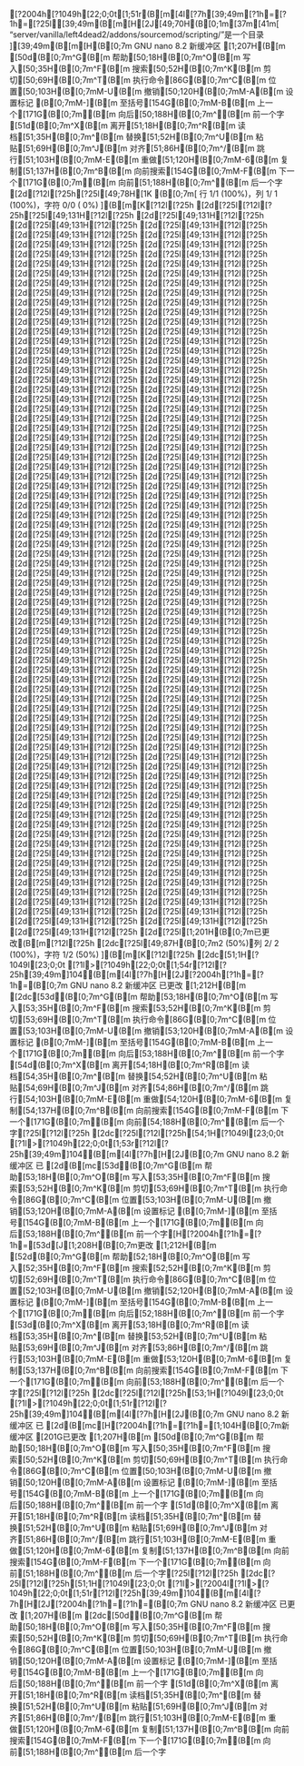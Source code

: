 [?2004h[?1049h[22;0;0t[1;51r(B[m[4l[?7h[39;49m[?1h=[?1h=[?25l[39;49m(B[m[H[2J[49;70H(B[0;1m[37m[41m[ “server/vanilla/left4dead2/addons/sourcemod/scripting/”是一个目录 ][39;49m(B[m[H(B[0;7m  GNU nano 8.2                                                                                         新缓冲区                                                                                                 [1;207H(B[m[50d(B[0;7m^G(B[m 帮助[50;18H(B[0;7m^O(B[m 写入[50;35H(B[0;7m^F(B[m 搜索[50;52H(B[0;7m^K(B[m 剪切[50;69H(B[0;7m^T(B[m 执行命令[86G(B[0;7m^C(B[m 位置[50;103H(B[0;7mM-U(B[m 撤销[50;120H(B[0;7mM-A(B[m 设置标记     (B[0;7mM-](B[m 至括号[154G(B[0;7mM-B(B[m 上一个[171G(B[0;7m◂(B[m 向后[50;188H(B[0;7m^◂(B[m 前一个字[51d(B[0;7m^X(B[m 离开[51;18H(B[0;7m^R(B[m 读档[51;35H(B[0;7m^\(B[m 替换[51;52H(B[0;7m^U(B[m 粘贴[51;69H(B[0;7m^J(B[m 对齐[51;86H(B[0;7m^/(B[m 跳行[51;103H(B[0;7mM-E(B[m 重做[51;120H(B[0;7mM-6(B[m 复制[51;137H(B[0;7m^B(B[m 向前搜索[154G(B[0;7mM-F(B[m 下一个[171G(B[0;7m▸(B[m 向前[51;188H(B[0;7m^▸(B[m 后一个字[2d[?12l[?25h[?25l[49;78H[1K (B[0;7m[ 行  1/1 (100%)，列  1/ 1 (100%)，字符  0/0 ( 0%) ](B[m[K[?12l[?25h[2d[?25l[?12l[?25h[?25l[49;131H[?12l[?25h[2d[?25l[49;131H[?12l[?25h[2d[?25l[49;131H[?12l[?25h[2d[?25l[49;131H[?12l[?25h[2d[?25l[49;131H[?12l[?25h[2d[?25l[49;131H[?12l[?25h[2d[?25l[49;131H[?12l[?25h[2d[?25l[49;131H[?12l[?25h[2d[?25l[49;131H[?12l[?25h[2d[?25l[49;131H[?12l[?25h[2d[?25l[49;131H[?12l[?25h[2d[?25l[49;131H[?12l[?25h[2d[?25l[49;131H[?12l[?25h[2d[?25l[49;131H[?12l[?25h[2d[?25l[49;131H[?12l[?25h[2d[?25l[49;131H[?12l[?25h[2d[?25l[49;131H[?12l[?25h[2d[?25l[49;131H[?12l[?25h[2d[?25l[49;131H[?12l[?25h[2d[?25l[49;131H[?12l[?25h[2d[?25l[49;131H[?12l[?25h[2d[?25l[49;131H[?12l[?25h[2d[?25l[49;131H[?12l[?25h[2d[?25l[49;131H[?12l[?25h[2d[?25l[49;131H[?12l[?25h[2d[?25l[49;131H[?12l[?25h[2d[?25l[49;131H[?12l[?25h[2d[?25l[49;131H[?12l[?25h[2d[?25l[49;131H[?12l[?25h[2d[?25l[49;131H[?12l[?25h[2d[?25l[49;131H[?12l[?25h[2d[?25l[49;131H[?12l[?25h[2d[?25l[49;131H[?12l[?25h[2d[?25l[49;131H[?12l[?25h[2d[?25l[49;131H[?12l[?25h[2d[?25l[49;131H[?12l[?25h[2d[?25l[49;131H[?12l[?25h[2d[?25l[49;131H[?12l[?25h[2d[?25l[49;131H[?12l[?25h[2d[?25l[49;131H[?12l[?25h[2d[?25l[49;131H[?12l[?25h[2d[?25l[49;131H[?12l[?25h[2d[?25l[49;131H[?12l[?25h[2d[?25l[49;131H[?12l[?25h[2d[?25l[49;131H[?12l[?25h[2d[?25l[49;131H[?12l[?25h[2d[?25l[49;131H[?12l[?25h[2d[?25l[49;131H[?12l[?25h[2d[?25l[49;131H[?12l[?25h[2d[?25l[49;131H[?12l[?25h[2d[?25l[49;131H[?12l[?25h[2d[?25l[49;131H[?12l[?25h[2d[?25l[49;131H[?12l[?25h[2d[?25l[49;131H[?12l[?25h[2d[?25l[49;131H[?12l[?25h[2d[?25l[49;131H[?12l[?25h[2d[?25l[49;131H[?12l[?25h[2d[?25l[49;131H[?12l[?25h[2d[?25l[49;131H[?12l[?25h[2d[?25l[49;131H[?12l[?25h[2d[?25l[49;131H[?12l[?25h[2d[?25l[49;131H[?12l[?25h[2d[?25l[49;131H[?12l[?25h[2d[?25l[49;131H[?12l[?25h[2d[?25l[49;131H[?12l[?25h[2d[?25l[49;131H[?12l[?25h[2d[?25l[49;131H[?12l[?25h[2d[?25l[49;131H[?12l[?25h[2d[?25l[49;131H[?12l[?25h[2d[?25l[49;131H[?12l[?25h[2d[?25l[49;131H[?12l[?25h[2d[?25l[49;131H[?12l[?25h[2d[?25l[49;131H[?12l[?25h[2d[?25l[49;131H[?12l[?25h[2d[?25l[49;131H[?12l[?25h[2d[?25l[49;131H[?12l[?25h[2d[?25l[49;131H[?12l[?25h[2d[?25l[49;131H[?12l[?25h[2d[?25l[49;131H[?12l[?25h[2d[?25l[49;131H[?12l[?25h[2d[?25l[49;131H[?12l[?25h[2d[?25l[49;131H[?12l[?25h[2d[?25l[49;131H[?12l[?25h[2d[?25l[49;131H[?12l[?25h[2d[?25l[49;131H[?12l[?25h[2d[?25l[49;131H[?12l[?25h[2d[?25l[49;131H[?12l[?25h[2d[?25l[49;131H[?12l[?25h[2d[?25l[49;131H[?12l[?25h[2d[?25l[49;131H[?12l[?25h[2d[?25l[49;131H[?12l[?25h[2d[?25l[49;131H[?12l[?25h[2d[?25l[49;131H[?12l[?25h[2d[?25l[49;131H[?12l[?25h[2d[?25l[49;131H[?12l[?25h[2d[?25l[49;131H[?12l[?25h[2d[?25l[49;131H[?12l[?25h[2d[?25l[49;131H[?12l[?25h[2d[?25l[49;131H[?12l[?25h[2d[?25l[49;131H[?12l[?25h[2d[?25l[49;131H[?12l[?25h[2d[?25l[49;131H[?12l[?25h[2d[?25l[49;131H[?12l[?25h[2d[?25l[49;131H[?12l[?25h[2d[?25l[49;131H[?12l[?25h[2d[?25l[49;131H[?12l[?25h[2d[?25l[49;131H[?12l[?25h[2d[?25l[49;131H[?12l[?25h[2d[?25l[49;131H[?12l[?25h[2d[?25l[49;131H[?12l[?25h[2d[?25l[49;131H[?12l[?25h[2d[?25l[49;131H[?12l[?25h[2d[?25l[49;131H[?12l[?25h[2d[?25l[49;131H[?12l[?25h[2d[?25l[49;131H[?12l[?25h[2d[?25l[49;131H[?12l[?25h[2d[?25l[49;131H[?12l[?25h[2d[?25l[49;131H[?12l[?25h[2d[?25l[49;131H[?12l[?25h[2d[?25l[49;131H[?12l[?25h[2d[?25l[49;131H[?12l[?25h[2d[?25l[49;131H[?12l[?25h[2d[?25l[49;131H[?12l[?25h[2d[?25l[49;131H[?12l[?25h[2d[?25l[49;131H[?12l[?25h[2d[?25l[49;131H[?12l[?25h[2d[?25l[49;131H[?12l[?25h[2d[?25l[49;131H[?12l[?25h[2d[?25l[49;131H[?12l[?25h[2d[?25l[49;131H[?12l[?25h[2d[?25l[49;131H[?12l[?25h[2d[?25l[49;131H[?12l[?25h[2d[?25l[49;131H[?12l[?25h[2d[?25l[49;131H[?12l[?25h[2d[?25l[49;131H[?12l[?25h[2d[?25l[49;131H[?12l[?25h[2d[?25l[49;131H[?12l[?25h[2d[?25l[49;131H[?12l[?25h[2d[?25l[49;131H[?12l[?25h[2d[?25l[49;131H[?12l[?25h[2d[?25l[49;131H[?12l[?25h[2d[?25l[49;131H[?12l[?25h[2d[?25l[49;131H[?12l[?25h[2d[?25l[49;131H[?12l[?25h[2d[?25l[49;131H[?12l[?25h[2d[?25l[49;131H[?12l[?25h[2d[?25l[49;131H[?12l[?25h[2d[?25l[49;131H[?12l[?25h[2d[?25l[49;131H[?12l[?25h[2d[?25l[1;201H(B[0;7m已更改(B[m[?12l[?25h[2dc[?25l[49;87H(B[0;7m2 (50%)，列  2/ 2 (100%)，字符  1/2 (50%) ](B[m[K[?12l[?25h[2dc[51;1H[?1049l[23;0;0t[?1l>[?1049h[22;0;0t[1;54r[?12l[?25h[39;49m]104(B[m[4l[?7h[H[2J[?2004h[?1h=[?1h=(B[0;7m  GNU nano 8.2                                                                                           新缓冲区                                                                                            已更改  [1;212H(B[m[2dc[53d(B[0;7m^G(B[m 帮助[53;18H(B[0;7m^O(B[m 写入[53;35H(B[0;7m^F(B[m 搜索[53;52H(B[0;7m^K(B[m 剪切[53;69H(B[0;7m^T(B[m 执行命令[86G(B[0;7m^C(B[m 位置[53;103H(B[0;7mM-U(B[m 撤销[53;120H(B[0;7mM-A(B[m 设置标记     (B[0;7mM-](B[m 至括号[154G(B[0;7mM-B(B[m 上一个[171G(B[0;7m◂(B[m 向后[53;188H(B[0;7m^◂(B[m 前一个字[54d(B[0;7m^X(B[m 离开[54;18H(B[0;7m^R(B[m 读档[54;35H(B[0;7m^\(B[m 替换[54;52H(B[0;7m^U(B[m 粘贴[54;69H(B[0;7m^J(B[m 对齐[54;86H(B[0;7m^/(B[m 跳行[54;103H(B[0;7mM-E(B[m 重做[54;120H(B[0;7mM-6(B[m 复制[54;137H(B[0;7m^B(B[m 向前搜索[154G(B[0;7mM-F(B[m 下一个[171G(B[0;7m▸(B[m 向前[54;188H(B[0;7m^▸(B[m 后一个字[?25l[?12l[?25h[2dc[?25l[?12l[?25h[54;1H[?1049l[23;0;0t[?1l>[?1049h[22;0;0t[1;53r[?12l[?25h[39;49m]104(B[m[4l[?7h[H[2J(B[0;7m  GNU nano 8.2                                                                                           新缓冲区                                                                                            已[2d(B[mc[53d(B[0;7m^G(B[m 帮助[53;18H(B[0;7m^O(B[m 写入[53;35H(B[0;7m^F(B[m 搜索[53;52H(B[0;7m^K(B[m 剪切[53;69H(B[0;7m^T(B[m 执行命令[86G(B[0;7m^C(B[m 位置[53;103H(B[0;7mM-U(B[m 撤销[53;120H(B[0;7mM-A(B[m 设置标记     (B[0;7mM-](B[m 至括号[154G(B[0;7mM-B(B[m 上一个[171G(B[0;7m◂(B[m 向后[53;188H(B[0;7m^◂(B[m 前一个字[H[?2004h[?1h=[?1h=[53d[J[1;208H(B[0;7m更改  [1;212H(B[m[52d(B[0;7m^G(B[m 帮助[52;18H(B[0;7m^O(B[m 写入[52;35H(B[0;7m^F(B[m 搜索[52;52H(B[0;7m^K(B[m 剪切[52;69H(B[0;7m^T(B[m 执行命令[86G(B[0;7m^C(B[m 位置[52;103H(B[0;7mM-U(B[m 撤销[52;120H(B[0;7mM-A(B[m 设置标记     (B[0;7mM-](B[m 至括号[154G(B[0;7mM-B(B[m 上一个[171G(B[0;7m◂(B[m 向后[52;188H(B[0;7m^◂(B[m 前一个字[53d(B[0;7m^X(B[m 离开[53;18H(B[0;7m^R(B[m 读档[53;35H(B[0;7m^\(B[m 替换[53;52H(B[0;7m^U(B[m 粘贴[53;69H(B[0;7m^J(B[m 对齐[53;86H(B[0;7m^/(B[m 跳行[53;103H(B[0;7mM-E(B[m 重做[53;120H(B[0;7mM-6(B[m 复制[53;137H(B[0;7m^B(B[m 向前搜索[154G(B[0;7mM-F(B[m 下一个[171G(B[0;7m▸(B[m 向前[53;188H(B[0;7m^▸(B[m 后一个字[?25l[?12l[?25h[2dc[?25l[?12l[?25h[53;1H[?1049l[23;0;0t[?1l>[?1049h[22;0;0t[1;51r[?12l[?25h[39;49m]104(B[m[4l[?7h[H[2J(B[0;7m  GNU nano 8.2                                                                                           新缓冲区                                                                                            已[2d(B[mc[H[?2004h[?1h=[?1h=[1;104H(B[0;7m新缓冲区  [201G已更改  [1;207H(B[m[50d(B[0;7m^G(B[m 帮助[50;18H(B[0;7m^O(B[m 写入[50;35H(B[0;7m^F(B[m 搜索[50;52H(B[0;7m^K(B[m 剪切[50;69H(B[0;7m^T(B[m 执行命令[86G(B[0;7m^C(B[m 位置[50;103H(B[0;7mM-U(B[m 撤销[50;120H(B[0;7mM-A(B[m 设置标记     (B[0;7mM-](B[m 至括号[154G(B[0;7mM-B(B[m 上一个[171G(B[0;7m◂(B[m 向后[50;188H(B[0;7m^◂(B[m 前一个字[51d(B[0;7m^X(B[m 离开[51;18H(B[0;7m^R(B[m 读档[51;35H(B[0;7m^\(B[m 替换[51;52H(B[0;7m^U(B[m 粘贴[51;69H(B[0;7m^J(B[m 对齐[51;86H(B[0;7m^/(B[m 跳行[51;103H(B[0;7mM-E(B[m 重做[51;120H(B[0;7mM-6(B[m 复制[51;137H(B[0;7m^B(B[m 向前搜索[154G(B[0;7mM-F(B[m 下一个[171G(B[0;7m▸(B[m 向前[51;188H(B[0;7m^▸(B[m 后一个字[?25l[?12l[?25h[2dc[?25l[?12l[?25h[51;1H[?1049l[23;0;0t[?1l>[?2004l[?1l>[?1049h[22;0;0t[1;51r[?12l[?25h[39;49m]104(B[m[4l[?7h[H[2J[?2004h[?1h=[?1h=(B[0;7m  GNU nano 8.2                                                                                         新缓冲区                                                                                         已更改  [1;207H(B[m[2dc[50d(B[0;7m^G(B[m 帮助[50;18H(B[0;7m^O(B[m 写入[50;35H(B[0;7m^F(B[m 搜索[50;52H(B[0;7m^K(B[m 剪切[50;69H(B[0;7m^T(B[m 执行命令[86G(B[0;7m^C(B[m 位置[50;103H(B[0;7mM-U(B[m 撤销[50;120H(B[0;7mM-A(B[m 设置标记     (B[0;7mM-](B[m 至括号[154G(B[0;7mM-B(B[m 上一个[171G(B[0;7m◂(B[m 向后[50;188H(B[0;7m^◂(B[m 前一个字[51d(B[0;7m^X(B[m 离开[51;18H(B[0;7m^R(B[m 读档[51;35H(B[0;7m^\(B[m 替换[51;52H(B[0;7m^U(B[m 粘贴[51;69H(B[0;7m^J(B[m 对齐[51;86H(B[0;7m^/(B[m 跳行[51;103H(B[0;7mM-E(B[m 重做[51;120H(B[0;7mM-6(B[m 复制[51;137H(B[0;7m^B(B[m 向前搜索[154G(B[0;7mM-F(B[m 下一个[171G(B[0;7m▸(B[m 向前[51;188H(B[0;7m^▸(B[m 后一个字